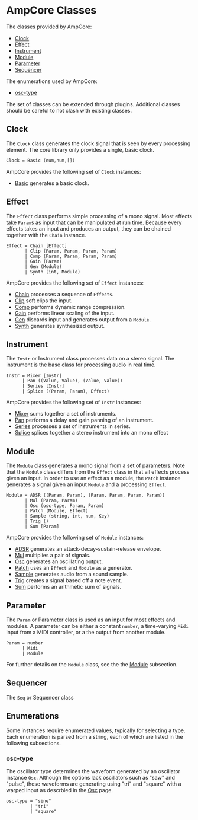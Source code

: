 AmpCore Classes
===============

The classes provided by AmpCore:

* [Clock](#clock)
* [Effect](#effect)
* [Instrument](#instr)
* [Module](#module)
* [Parameter](#param)
* [Sequencer](#seq)

The enumerations used by AmpCore:

* [osc-type](#osc-type)

The set of classes can be extended through plugins. Additional classes should
be careful to not clash with existing classes.

## Clock

The `Clock` class generates the clock signal that is seen by every processing
element. The core library only provides a single, basic clock.

    Clock = Basic (num,num,[])

AmpCore provides the following set of `Clock` instances:

  * [Basic](clk/basic.md) generates a basic clock.

## Effect

The `Effect` class performs simple processing of a mono signal. Most effects
take `Param`s as input that can be manipulated at run time. Because every
effects takes an input and produces an output, they can be chained together
with the `Chain` instance.

    Effect = Chain [Effect]
           | Clip (Param, Param, Param, Param)
           | Comp (Param, Param, Param, Param)
           | Gain (Param)
           | Gen (Module)
           | Synth (int, Module)

AmpCore provides the following set of `Effect` instances:

  * [Chain](efx/chain.md) processes a sequence of `Effects`.
  * [Clip](efx/clip.md) soft clips the input.
  * [Comp](efx/comp.md) performs dynamic range compression.
  * [Gain](efx/gain.md) performs linear scaling of the input.
  * [Gen](efx/gen.md) discards input and generates output from a `Module`.
  * [Synth](efx/synth.md) generates synthesized output.

## Instrument

The `Instr` or Instrument class processes data on a stereo signal. The
instrument is the base class for processing audio in real time.

    Instr = Mixer [Instr]
          | Pan ((Value, Value), (Value, Value))
          | Series [Instr]
          | Splice ((Param, Param), Effect)

AmpCore provides the following set of `Instr` instances:

  * [Mixer](instr/mixer.md) sums together a set of instruments.
  * [Pan](instr/pan.md) performs a delay and gain panning of an instrument.
  * [Series](instr/series.md) processes a set of instruments in series.
  * [Splice](instr/splice.md) splices together a stereo instrument into an
      mono effect

## Module

The `Module` class generates a mono signal from a set of parameters. Note that
the `Module` class differs from the `Effect` class in that all effects process
given an input. In order to use an effect as a module, the `Patch` instance
generates a signal given an input `Module` and a processing `Effect`.

    Module = ADSR ((Param, Param), (Param, Param, Param, Param))
           | Mul (Param, Param)
           | Osc (osc-type, Param, Param)
           | Patch (Module, Effect)
           | Sample (string, int, num, Key)
           | Trig ()
           | Sum [Param]

AmpCore provides the following set of `Module` instances:

  * [ADSR](mod/adsr.md) generates an attack-decay-sustain-release envelope.
  * [Mul](mod/mul.md) multiplies a pair of signals.
  * [Osc](mod/osc.md) generates an oscillating output.
  * [Patch](mod/patch.md) uses an `Effect` and `Module` as a generator.
  * [Sample](mod/sample.md) generates audio from a sound sample.
  * [Trig](mod/trig.md) creates a signal based off a note event.
  * [Sum](mod/sum.d) performs an arithmetic sum of signals.

## Parameter

The `Param` or Parameter class is used as an input for most effects and
modules. A parameter can be either a constant `number`, a time-varying `Midi`
input from a MIDI controller, or a the output from another module.

    Param = number
          | Midi
          | Module

For further details on the `Module` class, see the the [Module](#module)
subsection.

## Sequencer

The `Seq` or Sequencer class

## Enumerations

Some instances require enumerated values, typically for selecting a type. Each
enumeration is parsed from a string, each of which are listed in the following
subsections.

### osc-type

The oscillator type determines the waveform generated by an oscillator
instance `Osc`. Although the options lack oscillators such as "saw" and
"pulse", these waveforms are generating using "tri" and "square" with a warped
input as descrbied in the [Osc](mod/osc.md) page.

    osc-type = "sine"
             | "tri"
             | "square"
